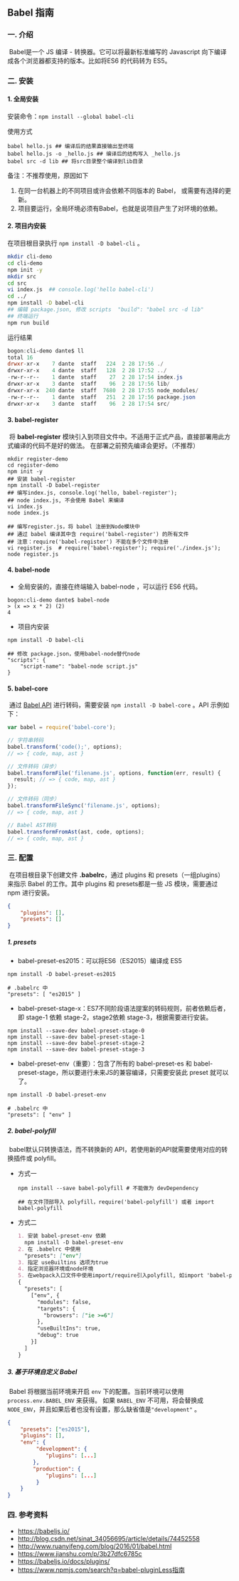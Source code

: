 ## Babel 指南

### 一. 介绍

​	Babel是一个 JS 编译 - 转换器。它可以将最新标准编写的 Javascript 向下编译成各个浏览器都支持的版本。比如将ES6 的代码转为 ES5。

### 二. 安装

#### 1. 全局安装

安装命令：`npm install --global babel-cli`

使用方式

```shell
babel hello.js ## 编译后的结果直接输出至终端
babel hello.js -o _hello.js ## 编译后的结构写入 _hello.js
babel src -d lib ## 将src目录整个编译到lib目录
```

备注：不推荐使用，原因如下

1. 在同一台机器上的不同项目或许会依赖不同版本的 Babel， 或需要有选择的更新。
2. 项目要运行，全局环境必须有Babel，也就是说项目产生了对环境的依赖。

#### 2. 项目内安装

在项目根目录执行 `npm install -D babel-cli` 。

```sh
mkdir cli-demo
cd cli-demo
npm init -y
mkdir src
cd src
vi index.js  ## console.log('hello babel-cli')
cd ../
npm install -D babel-cli
## 编辑 package.json, 修改 scripts  "build": "babel src -d lib"
## 终端运行
npm run build
```

运行结果

```powershell
bogon:cli-demo dante$ ll
total 16
drwxr-xr-x    7 dante  staff   224  2 28 17:56 ./
drwxr-xr-x    4 dante  staff   128  2 28 17:52 ../
-rw-r--r--    1 dante  staff    27  2 28 17:54 index.js
drwxr-xr-x    3 dante  staff    96  2 28 17:56 lib/
drwxr-xr-x  240 dante  staff  7680  2 28 17:55 node_modules/
-rw-r--r--    1 dante  staff   251  2 28 17:56 package.json
drwxr-xr-x    3 dante  staff    96  2 28 17:54 src/
```

#### 3. babel-register

​	将 **babel-register** 模块引入到项目文件中。不适用于正式产品，直接部署用此方式编译的代码不是好的做法。 在部署之前预先编译会更好。（不推荐） 

```shell
mkdir register-demo
cd register-demo
npm init -y
## 安装 babel-register 
npm install -D babel-register
## 编写index.js, console.log('hello, babel-register');
## node index.js, 不会使用 Babel 来编译
vi index.js  
node index.js

## 编写register.js，将 babel 注册到Node模块中
## 通过 babel 编译其中含 require('babel-register') 的所有文件
## 注意：require('babel-register') 不能在多个文件中注册
vi register.js	# require('babel-register'); require('./index.js');
node register.js
```

#### 4. babel-node

- 全局安装的，直接在终端输入 babel-node ，可以运行 ES6 代码。

```shell
bogon:cli-demo dante$ babel-node 
> (x => x * 2) (2)
4
```

- 项目内安装

```shell
npm install -D babel-cli

## 修改 package.json，使用babel-node替代node
"scripts": {
    "script-name": "babel-node script.js"
}
```

#### 5. babel-core

​	通过 [Babel API](https://babeljs.io/docs/usage/api/) 进行转码，需要安装 `npm install -D babel-core` 。API 示例如下：

```javascript
var babel = require('babel-core');

// 字符串转码
babel.transform('code();', options);
// => { code, map, ast }

// 文件转码（异步）
babel.transformFile('filename.js', options, function(err, result) {
  result; // => { code, map, ast }
});

// 文件转码（同步）
babel.transformFileSync('filename.js', options);
// => { code, map, ast }

// Babel AST转码
babel.transformFromAst(ast, code, options);
// => { code, map, ast }
```

### 三. 配置

​	在项目根目录下创建文件 **.babelrc**，通过 plugins 和 presets（一组plugins） 来指示 Babel 的工作。其中 plugins 和 presets都是一些 JS 模块，需要通过 npm 进行安装。

```json
{
    "plugins": [],
    "presets": []
}
```

##### 1. presets

- babel-preset-es2015：可以将ES6（ES2015）编译成 ES5

```shell
npm install -D babel-preset-es2015

# .babelrc 中
"presets": [ "es2015" ]
```

- babel-preset-stage-x：ES7不同阶段语法提案的转码规则，前者依赖后者，即 stage-1 依赖 stage-2，stage2依赖 stage-3，根据需要进行安装。

```shell
npm install --save-dev babel-preset-stage-0
npm install --save-dev babel-preset-stage-1
npm install --save-dev babel-preset-stage-2
npm install --save-dev babel-preset-stage-3
```

- babel-preset-env（重要）：包含了所有的 babel-preset-es 和 babel-preset-stage，所以要进行未来JS的兼容编译，只需要安装此 preset 就可以了。

```shell
npm install -D babel-preset-env

# .babelrc 中
"presets": [ "env" ]
```

##### 2. babel-polyfill

​	babel默认只转换语法，而不转换新的 API，若使用新的API就需要使用对应的转换插件或 polyfill。

- 方式一

  ```shell
  npm install --save babel-polyfill	# 不能做为 devDependency

  ## 在文件顶部导入 polyfill，require('babel-polyfill') 或者 import babel-polyfill
  ```

- 方式二

  ```markdown
  1. 安装 babel-preset-env 依赖
  	npm install -D babel-preset-env
  2. 在 .babelrc 中使用  
  	"presets": ["env"]
  3. 指定 useBuiltins 选项为true
  4. 指定浏览器环境或node环境
  5. 在webpack入口文件中使用import/require引入polyfill, 如import 'babel-polyfill'
  {
    "presets": [
      ["env", {
        "modules": false,
        "targets": {
          "browsers": ["ie >=6"]
        },
        "useBuiltIns": true,
        "debug": true
      }]
    ]
  }
  ```

##### 3. 基于环境自定义 Babel

​	Babel 将根据当前环境来开启 `env` 下的配置。当前环境可以使用 `process.env.BABEL_ENV` 来获得。 如果 `BABEL_ENV` 不可用，将会替换成 `NODE_ENV`，并且如果后者也没有设置，那么缺省值是`"development"` 。

```json
{
    "presets": ["es2015"],
    "plugins": [],
    "env": {
         "development": {
         	"plugins": [...]
     	},
     	"production": {
         	"plugins": [...]
      	 }
    }
}
```

### 四. 参考资料

- https://babeljs.io/
- http://blog.csdn.net/sinat_34056695/article/details/74452558
- http://www.ruanyifeng.com/blog/2016/01/babel.html
- https://www.jianshu.com/p/3b27dfc6785c
- https://babeljs.io/docs/plugins/
- https://www.npmjs.com/search?q=babel-pluginLess指南
